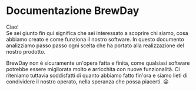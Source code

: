 # Documentazione BrewDay

Ciao!  
Se sei giunto fin qui significa che sei interessato a scoprire chi siamo, 
cosa abbiamo creato e come funziona il nostro software. In questo documento analizziamo 
passo passo ogni scelta che ha portato alla realizzazione del nostro prodotto.

BrewDay non è sicuramente un'opera fatta e finita, come qualsiasi software 
potrebbe essere migliorata molto e arricchita con nuove funzionalità. 
Ci riteniamo tuttavia soddisfatti di quanto abbiamo fatto fin'ora e 
siamo lieti di condividere il nostro operato, nella speranza che possa piacerti. 😀
